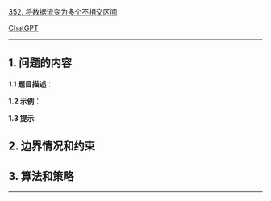 [352. 将数据流变为多个不相交区间](https://leetcode.cn/problems/data-stream-as-disjoint-intervals)

[ChatGPT](chat.openai.com)

---

## 1. 问题的内容
**1.1 题目描述**：

**1.2 示例**：

**1.3 提示**:

## 2. 边界情况和约束


## 3. 算法和策略

---

